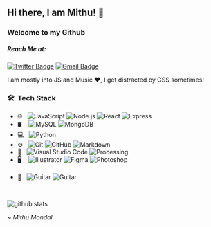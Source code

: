 ## Hi there, I am Mithu! 👋
### Welcome to my Github<br/>

##### Reach Me at: <br/>

[![Twitter Badge](https://img.shields.io/badge/-Mithu_Mondal-1ca0f1?style=flat-square&logo=twitter&logoColor=white&link=https://twitter.com/tweetmithu)](https://twitter.com/Isha_1321) [![Gmail Badge](https://img.shields.io/badge/-mithu2649@gmail.com-c14438?style=flat-square&logo=Gmail&logoColor=white&link=mailto:mithu2649@gmail.com)](mithu2649@gmail.com)

I am mostly into JS and Music ❤, I get distracted by CSS sometimes!

<h3> 🛠 &nbsp;Tech Stack</h3>

- 🌐 &nbsp;
  ![JavaScript](https://img.shields.io/badge/-JavaScript-333333?style=flat&logo=javascript)
  ![Node.js](https://img.shields.io/badge/-Node.js-333333?style=flat&logo=node.js)
  ![React](https://img.shields.io/badge/-React-333333?style=flat&logo=react)
  ![Express](https://img.shields.io/badge/-Express-333333?style=flat&logo=express)
- 🛢 &nbsp;&nbsp;
  ![MySQL](https://img.shields.io/badge/-MySQL-333333?style=flat&logo=mysql)
  ![MongoDB](https://img.shields.io/badge/-MongoDB-333333?style=flat&logo=mongodb)
- 💻 &nbsp;
  ![Python](https://img.shields.io/badge/-Python-333333?style=flat&logo=python)
- ⚙️ &nbsp;
  ![Git](https://img.shields.io/badge/-Git-333333?style=flat&logo=git)
  ![GitHub](https://img.shields.io/badge/-GitHub-333333?style=flat&logo=github)
  ![Markdown](https://img.shields.io/badge/-Markdown-333333?style=flat&logo=markdown)
- 🔧 &nbsp;
  ![Visual Studio Code](https://img.shields.io/badge/-Visual%20Studio%20Code-333333?style=flat&logo=visual-studio-code&logoColor=007ACC)
  ![Processing](https://img.shields.io/badge/-Processing-333333?style=flat&logo=processing-foundation)
- 🖥 &nbsp;&nbsp;
  ![Illustrator](https://img.shields.io/badge/-Illustrator-333333?style=flat&logo=adobe-illustrator)
  ![Figma](https://img.shields.io/badge/-Figma-333333?style=flat&logo=figma)
  ![Photoshop](https://img.shields.io/badge/-Photoshop-333333?style=flat&logo=adobe-photoshop)
  <br><br>
- 🎵 &nbsp;
  ![Guitar](https://img.shields.io/badge/-🎸Guitar-333333?style=flat)
  ![Guitar](https://img.shields.io/badge/-🎤Singing-333333?style=flat)

<br/>

![github stats](https://github-readme-stats.vercel.app/api?username=mithu2649&show_icons=true&theme=github_dark)


~ _Mithu Mondal_
